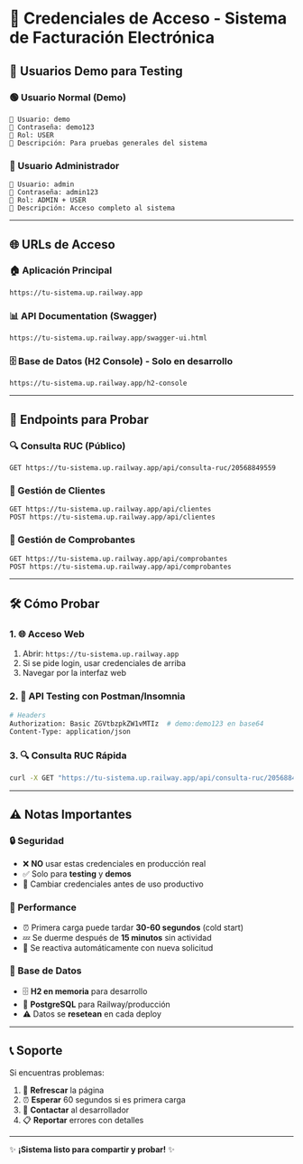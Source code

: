 # 🔐 Credenciales de Acceso - Sistema de Facturación Electrónica

## 👤 Usuarios Demo para Testing

### 🟢 Usuario Normal (Demo)
```
👤 Usuario: demo
🔑 Contraseña: demo123
🎯 Rol: USER
📝 Descripción: Para pruebas generales del sistema
```

### 🔴 Usuario Administrador
```
👤 Usuario: admin
🔑 Contraseña: admin123
🎯 Rol: ADMIN + USER
📝 Descripción: Acceso completo al sistema
```

---

## 🌐 URLs de Acceso

### 🏠 Aplicación Principal
```
https://tu-sistema.up.railway.app
```

### 📊 API Documentation (Swagger)
```
https://tu-sistema.up.railway.app/swagger-ui.html
```

### 🗄️ Base de Datos (H2 Console) - Solo en desarrollo
```
https://tu-sistema.up.railway.app/h2-console
```

---

## 🧪 Endpoints para Probar

### 🔍 Consulta RUC (Público)
```http
GET https://tu-sistema.up.railway.app/api/consulta-ruc/20568849559
```

### 👥 Gestión de Clientes
```http
GET https://tu-sistema.up.railway.app/api/clientes
POST https://tu-sistema.up.railway.app/api/clientes
```

### 📄 Gestión de Comprobantes
```http
GET https://tu-sistema.up.railway.app/api/comprobantes
POST https://tu-sistema.up.railway.app/api/comprobantes
```

---

## 🛠️ Cómo Probar

### 1. 🌐 Acceso Web
1. Abrir: `https://tu-sistema.up.railway.app`
2. Si se pide login, usar credenciales de arriba
3. Navegar por la interfaz web

### 2. 📱 API Testing con Postman/Insomnia
```bash
# Headers
Authorization: Basic ZGVtbzpkZW1vMTIz  # demo:demo123 en base64
Content-Type: application/json
```

### 3. 🔍 Consulta RUC Rápida
```bash
curl -X GET "https://tu-sistema.up.railway.app/api/consulta-ruc/20568849559"
```

---

## ⚠️ Notas Importantes

### 🔒 Seguridad
- ❌ **NO** usar estas credenciales en producción real
- ✅ Solo para **testing** y **demos**
- 🔄 Cambiar credenciales antes de uso productivo

### 🚀 Performance
- ⏰ Primera carga puede tardar **30-60 segundos** (cold start)
- 💤 Se duerme después de **15 minutos** sin actividad
- 🔄 Se reactiva automáticamente con nueva solicitud

### 💾 Base de Datos
- 🗄️ **H2 en memoria** para desarrollo
- 🔄 **PostgreSQL** para Railway/producción
- ⚠️ Datos se **resetean** en cada deploy

---

## 📞 Soporte

Si encuentras problemas:
1. 🔄 **Refrescar** la página
2. ⏰ **Esperar** 60 segundos si es primera carga
3. 📧 **Contactar** al desarrollador
4. 📋 **Reportar** errores con detalles

---

✨ **¡Sistema listo para compartir y probar!** ✨